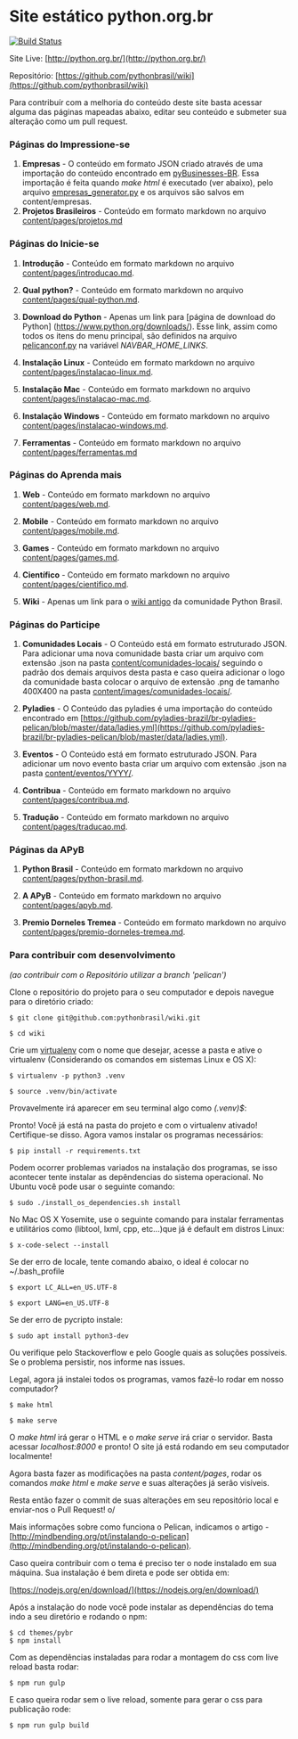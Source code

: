 
# Site estático python.org.br

[![Build Status](https://github.com/<OWNER>/<REPOSITORY>/actions/workflows/<WORKFLOW_FILE>/badge.svg)](https://github.com/pythonbrasil/wiki/actions/workflows/build.yml)

Site Live: [http://python.org.br/](http://python.org.br/)

Repositório: [https://github.com/pythonbrasil/wiki](https://github.com/pythonbrasil/wiki)

Para contribuír com a melhoria do conteúdo deste site basta acessar alguma das páginas mapeadas abaixo, editar seu conteúdo e submeter sua alteração como um pull request.

### Páginas do Impressione-se

1. **Empresas** - O conteúdo em formato JSON criado através de uma importação do
conteúdo encontrado em
[pyBusinesses-BR](https://github.com/pythonbrasil/pyBusinesses-BR).
Essa importação é feita quando *make html* é executado (ver abaixo), pelo
arquivo [empresas_generator.py](empresas_generator.py) e os arquivos são salvos
em content/empresas.
1. **Projetos Brasileiros** - Conteúdo em formato markdown no arquivo
[content/pages/projetos.md](content/pages/projetos.md)

### Páginas do Inicie-se

1. **Introdução** - Conteúdo em formato markdown no arquivo
[content/pages/introducao.md](content/pages/qual-python.md).

1. **Qual python?** - Conteúdo em formato markdown no arquivo
[content/pages/qual-python.md](content/pages/qual-python.md).

1. **Download do Python** - Apenas um link para [página de download do Python]
(https://www.python.org/downloads/). Esse link, assim como todos os itens do
menu principal, são definidos na arquivo [pelicanconf.py](pelicanconf.py) na
variável *NAVBAR_HOME_LINKS*.

1. **Instalação Linux** - Conteúdo em formato markdown no arquivo
[content/pages/instalacao-linux.md](content/pages/instalacao-linux.md).

1. **Instalação Mac** - Conteúdo em formato markdown no arquivo
[content/pages/instalacao-mac.md](content/pages/instalacao-mac.md).

1. **Instalação Windows** - Conteúdo em formato markdown no arquivo
[content/pages/instalacao-windows.md](content/pages/instalacao-windows.md).

1. **Ferramentas** - Conteúdo em formato markdown no arquivo [content/pages/ferramentas.md](content/pages/ferramentas.md)

### Páginas do Aprenda mais

1. **Web** - Conteúdo em formato markdown no arquivo
[content/pages/web.md](content/pages/web.md).

1. **Mobile** - Conteúdo em formato markdown no arquivo
[content/pages/mobile.md](content/pages/mobile.md).

1. **Games** - Conteúdo em formato markdown no arquivo
[content/pages/games.md](content/pages/games.md).

1. **Científico** - Conteúdo em formato markdown no arquivo
[content/pages/cientifico.md](content/pages/cientifico.md).

1. **Wiki** - Apenas um link para o [wiki antigo](https://wiki.python.org.br)
da comunidade Python Brasil.

### Páginas do Participe

1. **Comunidades Locais** - O Conteúdo está em formato estruturado JSON. Para adicionar uma nova comunidade basta criar um arquivo com extensão .json na pasta [content/comunidades-locais/](https://github.com/pythonbrasil/wiki/tree/pelican/content/comunidades-locais) seguindo o padrão dos demais arquivos desta pasta e caso queira adicionar o logo da comunidade basta colocar o arquivo de extensão .png de tamanho 400X400 na pasta [content/images/comunidades-locais/](https://github.com/pythonbrasil/wiki/tree/pelican/content/images/comunidades-locais).

2. **Pyladies** - O Conteúdo das pyladies é uma importação do conteúdo encontrado em [https://github.com/pyladies-brazil/br-pyladies-pelican/blob/master/data/ladies.yml](https://github.com/pyladies-brazil/br-pyladies-pelican/blob/master/data/ladies.yml).

3. **Eventos** - O Conteúdo está em formato estruturado JSON. Para adicionar um novo evento basta criar um arquivo com extensão .json na pasta [content/eventos/YYYY/](https://github.com/pythonbrasil/wiki/tree/pelican/content/eventos).

4. **Contribua** - Conteúdo em formato markdown no arquivo [content/pages/contribua.md](https://github.com/pythonbrasil/wiki/blob/pelican/content/pages/contribua.md).

5. **Tradução** - Conteúdo em formato markdown no arquivo [content/pages/traducao.md](https://github.com/pythonbrasil/wiki/blob/pelican/content/pages/traducao.md).

### Páginas da APyB

1. **Python Brasil** - Conteúdo em formato markdown no arquivo [content/pages/python-brasil.md](https://github.com/pythonbrasil/wiki/blob/pelican/content/pages/python-brasil.md).

2. **A APyB** - Conteúdo em formato markdown no arquivo [content/pages/apyb.md](https://github.com/pythonbrasil/wiki/blob/pelican/content/pages/apyb.md).

3. **Premio Dorneles Tremea** - Conteúdo em formato markdown no arquivo [content/pages/premio-dorneles-tremea.md](https://github.com/pythonbrasil/wiki/blob/pelican/content/pages/premio-dorneles-tremea.md).

### Para contribuir com desenvolvimento
*(ao contribuir com o Repositório utilizar a branch 'pelican')*

Clone o repositório do projeto para o seu computador e depois navegue para o
diretório criado:

```
$ git clone git@github.com:pythonbrasil/wiki.git

$ cd wiki
```

Crie um [virtualenv](https://virtualenv.readthedocs.org/en/latest/) com o nome que desejar, acesse a pasta e ative o virtualenv (Considerando os comandos em sistemas Linux e OS X):

```
$ virtualenv -p python3 .venv

$ source .venv/bin/activate
```

Provavelmente irá aparecer em seu terminal algo como *(.venv)$*:


Pronto! Você já está na pasta do projeto e com o virtualenv ativado!
Certifique-se disso. Agora vamos instalar os programas necessários:

```
$ pip install -r requirements.txt
```

Podem ocorrer problemas variados na instalação dos programas, se isso acontecer tente instalar as depêndencias do sistema operacional. No Ubuntu você pode usar o seguinte comando:

```
$ sudo ./install_os_dependencies.sh install
```

No Mac OS X Yosemite, use o seguinte comando para instalar ferramentas e utilitários como (libtool, lxml, cpp, etc...)que já é default em distros Linux:

```
$ x-code-select --install
```

Se der erro de locale, tente comando abaixo, o ideal é colocar no ~/.bash_profile

```
$ export LC_ALL=en_US.UTF-8

$ export LANG=en_US.UTF-8
```

Se der erro de pycripto instale:

```
$ sudo apt install python3-dev
```


Ou verifique pelo Stackoverflow e pelo Google quais as soluções possíveis. Se o problema persistir, nos informe nas issues.

Legal, agora já instalei todos os programas, vamos fazê-lo rodar em nosso computador?

```
$ make html

$ make serve
```

O *make html* irá gerar o HTML e o *make serve* irá criar o servidor. Basta acessar *localhost:8000* e pronto! O site já está rodando em seu computador localmente!

Agora basta fazer as modificações na pasta *content/pages*, rodar os comandos *make html* e *make serve* e suas alterações já serão visíveis.

Resta então fazer o commit de suas alterações em seu repositório local e enviar-nos o Pull Request! o/

Mais informações sobre como funciona o Pelican, indicamos o artigo - [http://mindbending.org/pt/instalando-o-pelican](http://mindbending.org/pt/instalando-o-pelican).

Caso queira contribuir com o tema é preciso ter o node instalado em sua máquina. Sua instalação é bem direta e pode ser obtida em:

[https://nodejs.org/en/download/](https://nodejs.org/en/download/)

Após a instalação do node você pode instalar as dependências do tema indo a seu diretório e rodando o npm:

```
$ cd themes/pybr
$ npm install
```

Com as dependências instaladas para rodar a montagem do css com live reload basta rodar:

```
$ npm run gulp
```

E caso queira rodar sem o live reload, somente para gerar o css para publicação rode:

```
$ npm run gulp build
```
